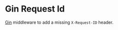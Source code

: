 # Gin Request Id
[Gin](https://github.com/gin-gonic/gin) middleware to add a missing `X-Request-ID` header.
